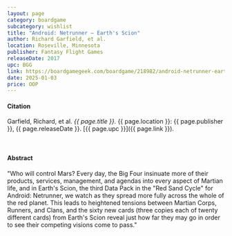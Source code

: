 ```yaml
---
layout: page
category: boardgame
subcategory: wishlist
title: "Android: Netrunner – Earth's Scion"
author: Richard Garfield, et al.
location: Roseville, Minnesota
publisher: Fantasy Flight Games
releaseDate: 2017
upc: BGG
link: https://boardgamegeek.com/boardgame/218982/android-netrunner-earths-scion
date: 2025-01-03
price: OOP
---
```


#### Citation

Garfield, Richard, et al. *{{ page.title }}.* {{ page.location }}: {{ page.publisher }}, {{ page.releaseDate }}. [{{ page.upc }}]({{ page.link }}).

<br>


#### Abstract

"Who will control Mars? Every day, the Big Four insinuate more of their products, services, management, and agendas into every aspect of Martian life, and in Earth's Scion, the third Data Pack in the "Red Sand Cycle" for Android: Netrunner, we watch as they spread more fully across the whole of the red planet. This leads to heightened tensions between Martian Corps, Runners, and Clans, and the sixty new cards (three copies each of twenty different cards) from Earth's Scion reveal just how far they may go in order to see their competing visions come to pass."
